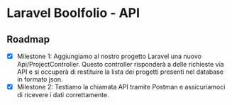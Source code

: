 # Laravel Boolfolio - API

## Roadmap

-   [x] Milestone 1: Aggiungiamo al nostro progetto Laravel una nuovo Api/ProjectController. Questo controller risponderà a delle richieste via API e si occuperà di restituire la lista dei progetti presenti nel database in formato json.
-   [x] Milestone 2: Testiamo la chiamata API tramite Postman e assicuriamoci di ricevere i dati correttamente.
